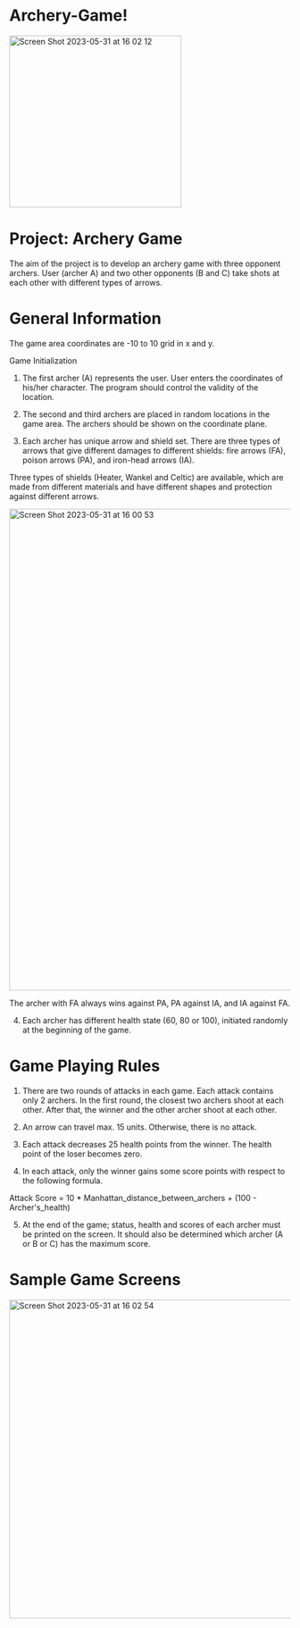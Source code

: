 # Archery-Game!

<img width="308" alt="Screen Shot 2023-05-31 at 16 02 12" src="https://github.com/inomisay/Archery-Game/assets/98346164/fa305ef1-bf27-4448-b6d1-a96be44cb6ec">

# Project:  Archery Game

The aim of the project is to develop an archery game with three opponent
archers. User (archer A) and two other opponents (B and C) take shots at 
each other with different types of arrows. 

# General Information

The game area coordinates are -10 to 10 grid in x and y.

Game Initialization

1. The first archer (A) represents the user. User enters the coordinates of his/her character. The program should control the validity of the location.

2. The second and third archers are placed in random locations in the game area. The archers should be shown on the coordinate plane.

3. Each archer has unique arrow and shield set. There are three types of arrows that give different damages to different shields: fire arrows (FA), poison arrows (PA), and iron-head arrows (IA). 

  Three types of shields (Heater, Wankel and Celtic) are available, which are made from different materials and have different shapes and protection against different arrows. 

<img width="863" alt="Screen Shot 2023-05-31 at 16 00 53" src="https://github.com/inomisay/Archery-Game/assets/98346164/e378d527-1fac-46ce-a217-8b935579562d">

  The archer with FA always wins against PA, PA against IA, and IA against FA. 
 
4. Each archer has different health state (60, 80 or 100), initiated randomly at the beginning of the game.

# Game Playing Rules

1. There are two rounds of attacks in each game. Each attack contains only 2 archers. In the first round, the closest two archers shoot at each other. After that, the winner and the other archer shoot at each other.   

2. An arrow can travel max. 15 units. Otherwise, there is no attack.

3. Each attack decreases 25 health points from the winner. The health point of the loser becomes zero.  

4. In each attack, only the winner gains some score points with respect to the following formula. 

  Attack Score = 10 * Manhattan_distance_between_archers + (100 - Archer's_health)

5. At the end of the game; status, health and scores of each archer must be printed on the screen. It should also be determined which archer (A or B or C) has the maximum score. 

# Sample Game Screens

<img width="571" alt="Screen Shot 2023-05-31 at 16 02 54" src="https://github.com/inomisay/Archery-Game/assets/98346164/12bb1b95-12e2-4ced-8f51-16203ff46821">


